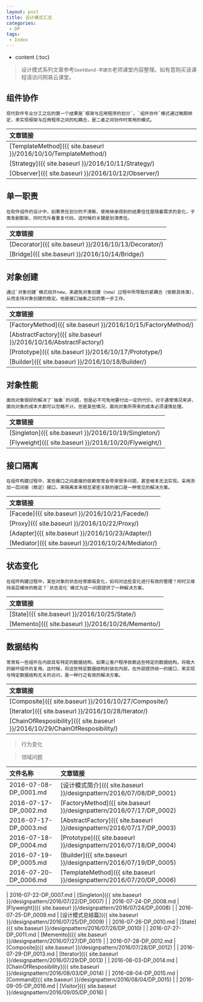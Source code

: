 ```yaml
---
layout: post
title: 设计模式汇总
categories: 
 - DP
tags:
 - Index
---
```


* content
{:toc}

> 设计模式系列文章参考`GeekBand-李建忠`老师课堂内容整理。如有意购买该课程请访问网易云课堂。




## 组件协作

	现代软件专业分工之后的第一个结果是`框架与应用程序的划分`，`组件协作`模式通过晚期绑定，来实现框架与应用程序之间的松耦合，是二者之间协作时常用的模式。

| 文章链接 |
| :------- |
| [TemplateMethod]({{ site.baseurl }}/2016/10/10/TemplateMethod/) |
| [Strategy]({{ site.baseurl }}/2016/10/11/Strategy/) |
| [Observer]({{ site.baseurl }}/2016/10/12/Observer/) |

## 单一职责

	在软件组件的设计中，如果责任划分的不清晰，使用继承得到的结果往往是随着需求的变化，子类急剧膨胀，同时充斥着重复代码，这时候的关键是划清责任。

| 文章链接 |
| :------- |
| [Decorator]({{ site.baseurl }}/2016/10/13/Decorator/) |
| [Bridge]({{ site.baseurl }}/2016/10/14/Bridge/) |

## 对象创建

	通过`对象创建`模式绕开new，来避免对象创建（new）过程中所导致的紧耦合（依赖具体类），从而支持对象创建的稳定。他是接口抽象之后的第一步工作。

| 文章链接 |
| :------- |
| [FactoryMethod]({{ site.baseurl }}/2016/10/15/FactoryMethod/) |
| [AbstractFactory]({{ site.baseurl }}/2016/10/16/AbstractFactory/) |
| [Prototype]({{ site.baseurl }}/2016/10/17/Prototype/) |
| [Builder]({{ site.baseurl }}/2016/10/18/Builder/) |

## 对象性能

	面向对象很好的解决了`抽象`的问题，但是必不可免地要付出一定的代价。对于通常情况来讲，面向对象的成本大都可以忽略不计。但是某些情况，面向对象所带来的成本必须谨慎处理。

| 文章链接 |
| :------- |
| [Singleton]({{ site.baseurl }}/2016/10/19/Singleton/) |
| [Flyweight]({{ site.baseurl }}/2016/10/20/Flyweight/) |

## 接口隔离

	在组件构建过程中，某些接口之间直接的依赖常常会带来很多问题，甚至根本无法实现。采用添加一层间接（稳定）接口，来隔离本来相互紧密关联的接口是一种常见的解决方案。

| 文章链接 |
| :------- |
| [Facede]({{ site.baseurl }}/2016/10/21/Facede/) |
| [Proxy]({{ site.baseurl }}/2016/10/22/Proxy/) |
| [Adapter]({{ site.baseurl }}/2016/10/23/Adapter/) |
| [Mediator]({{ site.baseurl }}/2016/10/24/Mediator/) |
	
## 状态变化

	在组件构建过程中，某些对象的状态经常面临变化，如何对这些变化进行有效的管理？同时又维持高层模块的稳定？`状态变化`模式为这一问题提供了一种解决方案。

| 文章链接 |
| :------- |
| [State]({{ site.baseurl }}/2016/10/25/State/) |
| [Memento]({{ site.baseurl }}/2016/10/26/Memento/) |

## 数据结构
	
	常常有一些组件在内部具有特定的数据结构，如果让客户程序依赖这些特定的数据结构，将极大的破坏组件的复用。这时候，将这些特定数据结构封装在内部，在外部提供统一的接口，来实现与特定数据结构无关的访问，是一种行之有效的解决方案。

| 文章链接 |
| :------- |
| [Composite]({{ site.baseurl }}/2016/10/27/Composite/) |
| [Iterator]({{ site.baseurl }}/2016/10/28/Iterator/) |
| [ChainOfResposibility]({{ site.baseurl }}/2016/10/29/ChainOfResposibility/) |

> 行为变化

> 领域问题



| 文件名称 | 文章链接 |
|:--------|:-------|
| 2016-07-08-DP_0001.md | [设计模式简介]({{ site.baseurl }}/designpattern/2016/07/08/DP_0001) |
| 2016-07-17-DP_0002.md | [FactoryMethod]({{ site.baseurl }}/designpattern/2016/07/17/DP_0002) |
| 2016-07-17-DP_0003.md | [AbstractFactory]({{ site.baseurl }}/designpattern/2016/07/17/DP_0003) |
| 2016-07-18-DP_0004.md | [Prototype]({{ site.baseurl }}/designpattern/2016/07/18/DP_0004) |
| 2016-07-19-DP_0005.md | [Builder]({{ site.baseurl }}/designpattern/2016/07/19/DP_0005) |
| 2016-07-20-DP_0006.md | [TemplateMethod]({{ site.baseurl }}/designpattern/2016/07/20/DP_0006) |


| 2016-07-22-DP_0007.md | [Singleton]({{ site.baseurl }}/designpattern/2016/07/22/DP_0007) |
| 2016-07-24-DP_0008.md | [Flyweight]({{ site.baseurl }}/designpattern/2016/07/24/DP_0008) |
| 2016-07-25-DP_0009.md | [设计模式总结篇]({{ site.baseurl }}/designpattern/2016/07/25/DP_0009) |
| 2016-07-26-DP_0010.md | [State]({{ site.baseurl }}/designpattern/2016/07/26/DP_0010) |
| 2016-07-27-DP_0011.md | [Mememto]({{ site.baseurl }}/designpattern/2016/07/27/DP_0011) |
| 2016-07-28-DP_0012.md | [Composite]({{ site.baseurl }}/designpattern/2016/07/28/DP_0012) |
| 2016-07-29-DP_0013.md | [Iterator]({{ site.baseurl }}/designpattern/2016/07/29/DP_0013) |
| 2016-08-03-DP_0014.md | [ChainOfResposibility]({{ site.baseurl }}/designpattern/2016/08/03/DP_0014) |
| 2016-08-04-DP_0015.md | [Command]({{ site.baseurl }}/designpattern/2016/08/04/DP_0015) |
| 2016-09-05-DP_0016.md | [Visitor]({{ site.baseurl }}/designpattern/2016/09/05/DP_0016) |













